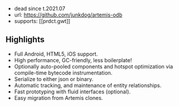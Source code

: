 
- dead since t.2021.07
- url: https://github.com/junkdog/artemis-odb
- supports: [[prdct.gwt]]

## Highlights

* Full Android, HTML5, iOS support.
* High performance, GC-friendly, less boilerplate!
* Optionally auto-pooled components and hotspot optimization via compile-time bytecode instrumentation.
* Serialize to either json or binary.
* Automatic tracking, and maintenance of entity relationships.
* Fast prototyping with fluid interfaces (optional).
* Easy migration from Artemis clones.
